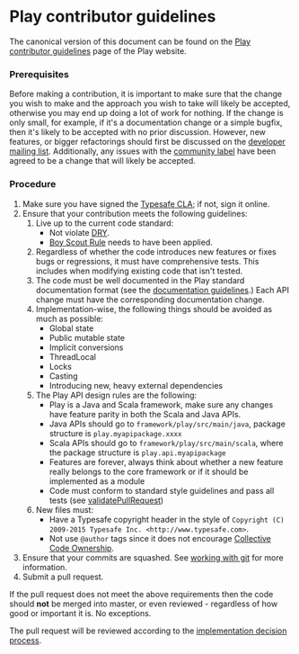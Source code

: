 # Play contributor guidelines

The canonical version of this document can be found on the [Play contributor guidelines](https://playframework.com/contributing) page of the Play website.

### Prerequisites

Before making a contribution, it is important to make sure that the change you wish to make and the approach you wish to take will likely be accepted, otherwise you may end up doing a lot of work for nothing.  If the change is only small, for example, if it's a documentation change or a simple bugfix, then it's likely to be accepted with no prior discussion.  However, new features, or bigger refactorings should first be discussed on the [developer mailing list](https://groups.google.com/forum/#!forum/play-framework-dev).  Additionally, any issues with the [community label](https://github.com/playframework/playframework/issues?q=is%3Aopen+is%3Aissue+label%3Acommunity) have been agreed to be a change that will likely be accepted.

### Procedure

1. Make sure you have signed the [Typesafe CLA](http://www.typesafe.com/contribute/cla); if not, sign it online.
2. Ensure that your contribution meets the following guidelines:
    1. Live up to the current code standard:
        - Not violate [DRY](http://programmer.97things.oreilly.com/wiki/index.php/Don%27t_Repeat_Yourself).
        - [Boy Scout Rule](http://programmer.97things.oreilly.com/wiki/index.php/The_Boy_Scout_Rule) needs to have been applied.
    2. Regardless of whether the code introduces new features or fixes bugs or regressions, it must have comprehensive tests.  This includes when modifying existing code that isn't tested.
    3. The code must be well documented in the Play standard documentation format (see the [documentation guidelines](https://playframework.com/documentation/latest/Documentation).)  Each API change must have the corresponding documentation change.
    4. Implementation-wise, the following things should be avoided as much as possible:
        * Global state
        * Public mutable state
        * Implicit conversions
        * ThreadLocal
        * Locks
        * Casting
        * Introducing new, heavy external dependencies
    5. The Play API design rules are the following:
        * Play is a Java and Scala framework, make sure any changes have feature parity in both the Scala and Java APIs.
        * Java APIs should go to `framework/play/src/main/java`, package structure is `play.myapipackage.xxxx`
        * Scala APIs should go to `framework/play/src/main/scala`, where the package structure is `play.api.myapipackage`
        * Features are forever, always think about whether a new feature really belongs to the core framework or if it should be implemented as a module
        * Code must conform to standard style guidelines and pass all tests (see [validatePullRequest](https://github.com/playframework/playframework/blob/master/framework/validatePullRequest))
    6. New files must:
        * Have a Typesafe copyright header in the style of ``Copyright (C) 2009-2015 Typesafe Inc. <http://www.typesafe.com>``.
        * Not use ``@author`` tags since it does not encourage [Collective Code Ownership](http://www.extremeprogramming.org/rules/collective.html).
3. Ensure that your commits are squashed.  See [working with git](https://playframework.com/documentation/latest/WorkingWithGit) for more information.
4. Submit a pull request.

If the pull request does not meet the above requirements then the code should **not** be merged into master, or even reviewed - regardless of how good or important it is. No exceptions.

The pull request will be reviewed according to the [implementation decision process](https://playframework.com/community-process#Implementation-decisions).
